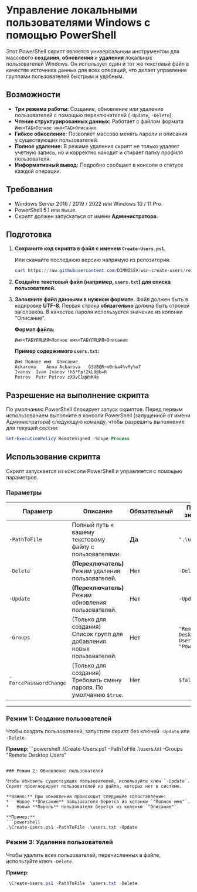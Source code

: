 # Управление локальными пользователями Windows с помощью PowerShell

Этот PowerShell скрипт является универсальным инструментом для массового **создания**, **обновления** и **удаления** локальных пользователей Windows. Он использует один и тот же текстовый файл в качестве источника данных для всех операций, что делает управление группами пользователей быстрым и удобным.

## Возможности

*   **Три режима работы:** Создание, обновление или удаление пользователей с помощью переключателей (`-Update`, `-Delete`).
*   **Чтение структурированных данных:** Работает с файлом формата `Имя<ТАБ>Полное имя<ТАБ>Описание`.
*   **Гибкое обновление:** Позволяет массово менять пароли и описания у существующих пользователей.
*   **Полное удаление:** В режиме удаления скрипт не только удаляет учетную запись, но и корректно находит и стирает папку профиля пользователя.
*   **Информативный вывод:** Подробно сообщает в консоли о статусе каждой операции.

## Требования

*   Windows Server 2016 / 2019 / 2022 или Windows 10 / 11 Pro.
*   PowerShell 5.1 или выше.
*   Скрипт должен запускаться от имени **Администратора**.

## Подготовка

1.  **Сохраните код скрипта в файл с именем `Create-Users.ps1`.**

    Или скачайте последнюю версию напрямую из репозитория:
    ```powershell
    curl https://raw.githubusercontent.com/DIMNISSV/win-create-users/refs/heads/master/Create-Users.ps1 -o Create-Users.ps1
    ```

2.  **Создайте текстовый файл (например, `users.txt`) для списка пользователей.**

3.  **Заполните файл данными в нужном формате.**
    Файл должен быть в кодировке **UTF-8**. Первая строка **обязательно** должна быть строкой заголовков. В качестве пароля используется значение из колонки "Описание".

    **Формат файла:**
    ```
    Имя<ТАБУЛЯЦИЯ>Полное имя<ТАБУЛЯЦИЯ>Описание
    ```

    **Пример содержимого `users.txt`:**
    ```tsv
    Имя	Полное имя	Описание
    Ackarova	Anna Ackarova	G3UBQR~m0nba4%vMy%o7
    Ivanov	Ivan Ivanov	!h5*Fp!2kL9@b=R
    Petrov	Petr Petrov	zX9vC1qWnK4p
    ```

## Разрешение на выполнение скрипта

По умолчанию PowerShell блокирует запуск скриптов. Перед первым использованием выполните в консоли PowerShell (запущенной от имени Администратора) следующую команду, чтобы разрешить выполнение для текущей сессии:

```powershell
Set-ExecutionPolicy RemoteSigned -Scope Process
```

## Использование скрипта

Скрипт запускается из консоли PowerShell и управляется с помощью параметров.

### Параметры

| Параметр              | Описание                                                                                                   | Обязательный | Пример значения                                  |
| --------------------- | ---------------------------------------------------------------------------------------------------------- | -------------- | ------------------------------------------------ |
| `-PathToFile`         | Полный путь к вашему текстовому файлу с пользователями.                                                    | **Да**         | `".\users.txt"`                                  |
| `-Delete`             | **(Переключатель)** Режим удаления пользователей.                                                          | Нет            | `-Delete`                                        |
| `-Update`             | **(Переключатель)** Режим обновления пользователей.                                                        | Нет            | `-Update`                                        |
| `-Groups`             | (Только для создания) Список групп для добавления новых пользователей.                                     | Нет            | `"Remote Desktop Users", "Power Users"`          |
| `-ForcePasswordChange`| (Только для создания) Требовать смену пароля. По умолчанию `$true`.                                        | Нет            | `$false`                                         |

---

### Режим 1: Создание пользователей

Чтобы создать пользователей, запустите скрипт без ключей `-Update` или `-Delete`.

**Пример:**```powershell
.\Create-Users.ps1 -PathToFile .\users.txt -Groups "Remote Desktop Users"
```

### Режим 2: Обновление пользователей

Чтобы обновить существующих пользователей, используйте ключ `-Update`. Скрипт проигнорирует пользователей из файла, которых нет в системе.

**Важно:** При обновлении происходит следующее сопоставление:
*   Новое **Описание** пользователя берется из колонки `"Полное имя"`.
*   Новый **Пароль** пользователя берется из колонки `"Описание"`.

**Пример:**
```powershell
.\Create-Users.ps1 -PathToFile .\users.txt -Update
```

### Режим 3: Удаление пользователей

Чтобы удалить всех пользователей, перечисленных в файле, используйте ключ `-Delete`.

**Пример:**
```powershell
.\Create-Users.ps1 -PathToFile .\users.txt -Delete
```
